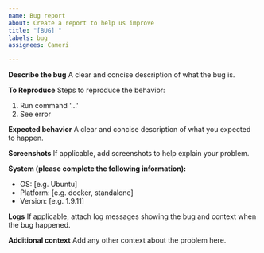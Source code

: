 ```yaml
---
name: Bug report
about: Create a report to help us improve
title: "[BUG] "
labels: bug
assignees: Cameri

---
```


**Describe the bug** A clear and concise description of what the bug is.

**To Reproduce** Steps to reproduce the behavior:

1. Run command '...'
2. See error

**Expected behavior** A clear and concise description of what you expected to happen.

**Screenshots** If applicable, add screenshots to help explain your problem.

**System (please complete the following information):**

- OS: [e.g. Ubuntu]
- Platform: [e.g. docker, standalone]
- Version: [e.g. 1.9.11]

**Logs** If applicable, attach log messages showing the bug and context when the bug happened.

**Additional context** Add any other context about the problem here.

